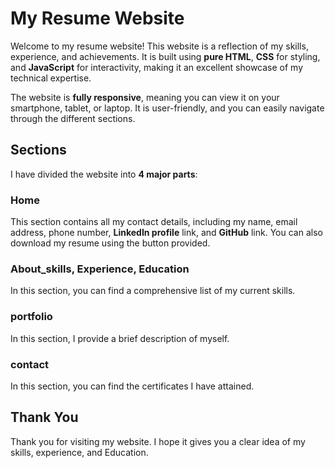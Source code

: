 # My Resume Website

Welcome to my resume website! This website is a reflection of my skills, experience, and achievements. It is built using **pure HTML**, **CSS** for styling, and **JavaScript** for interactivity, making it an excellent showcase of my technical expertise.

The website is **fully responsive**, meaning you can view it on your smartphone, tablet, or laptop. It is user-friendly, and you can easily navigate through the different sections.

## Sections

I have divided the website into **4 major parts**:

### Home
This section contains all my contact details, including my name, email address, phone number, **LinkedIn profile** link, and **GitHub** link. You can also download my resume using the button provided.

### About_skills, Experience, Education
In this section, you can find a comprehensive list of my current skills.

### portfolio
In this section, I provide a brief description of myself.

### contact
In this section, you can find the certificates I have attained.

## Thank You

Thank you for visiting my website. I hope it gives you a clear idea of my skills, experience, and Education.
  